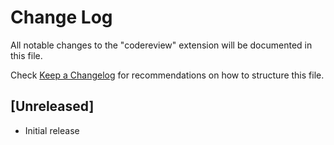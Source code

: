 # Change Log
All notable changes to the "codereview" extension will be documented in this file.

Check [Keep a Changelog](http://keepachangelog.com/) for recommendations on how to structure this file.

## [Unreleased]
- Initial release